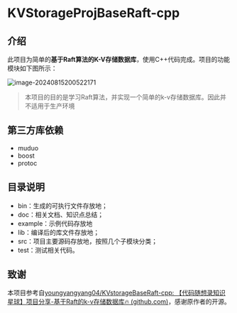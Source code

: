 # KVStorageProjBaseRaft-cpp
## 介绍

此项目为简单的**基于Raft算法的K-V存储数据库**，使用C++代码完成。项目的功能模块如下图所示：

![image-20240815200522171](C:\Users\A\AppData\Roaming\Typora\typora-user-images\image-20240815200522171.png)

> 本项目的目的是学习Raft算法，并实现一个简单的k-v存储数据库。因此并不适用于生产环境

## 第三方库依赖

- muduo
- boost
- protoc

## 目录说明

- bin：生成的可执行文件存放地；
- doc：相关文档、知识点总结；
- example：示例代码存放地
- lib：编译后的库文件存放地；
- src：项目主要源码存放地，按照几个子模块分类；
- test：测试相关代码。

## 致谢

本项目参考自[youngyangyang04/KVstorageBaseRaft-cpp: 【代码随想录知识星球】项目分享-基于Raft的k-v存储数据库🔥 (github.com)](https://github.com/youngyangyang04/KVstorageBaseRaft-cpp)，感谢原作者的开源。